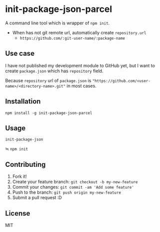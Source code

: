 # init-package-json-parcel

A command line tool which is wrapper of `npm init`.

- When has not git remote url, automatically create `repository.url`
    - `https://github.com/:git-user-name/:package-name`

## Use case

I have not published my development module to GitHub yet,
but I want to create `package.json` which has `repository` field.

Because `repository` url of `package.json` is `"https://github.com/<user-name>/<directory-name>.git"` in most cases.

## Installation

```
npm install -g init-package-json-parcel
```

## Usage

```
init-package-json
```

≒ `npm init`

## Contributing

1. Fork it!
2. Create your feature branch: `git checkout -b my-new-feature`
3. Commit your changes: `git commit -am 'Add some feature'`
4. Push to the branch: `git push origin my-new-feature`
5. Submit a pull request :D

## License

MIT